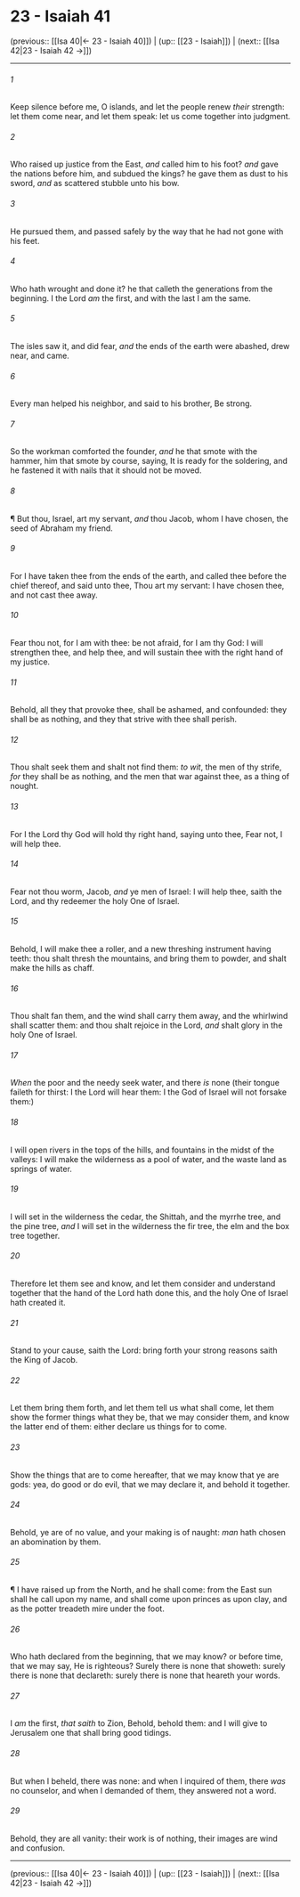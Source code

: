 # 23 - Isaiah 41

(previous:: [[Isa 40|← 23 - Isaiah 40]]) | (up:: [[23 - Isaiah]]) | (next:: [[Isa 42|23 - Isaiah 42 →]])

***


###### 1 
Keep silence before me, O islands, and let the people renew _their_ strength: let them come near, and let them speak: let us come together into judgment. 

###### 2 
Who raised up justice from the East, _and_ called him to his foot? _and_ gave the nations before him, and subdued the kings? he gave them as dust to his sword, _and_ as scattered stubble unto his bow. 

###### 3 
He pursued them, and passed safely by the way that he had not gone with his feet. 

###### 4 
Who hath wrought and done it? he that calleth the generations from the beginning. I the Lord _am_ the first, and with the last I am the same. 

###### 5 
The isles saw it, and did fear, _and_ the ends of the earth were abashed, drew near, and came. 

###### 6 
Every man helped his neighbor, and said to his brother, Be strong. 

###### 7 
So the workman comforted the founder, _and_ he that smote with the hammer, him that smote by course, saying, It is ready for the soldering, and he fastened it with nails that it should not be moved. 

###### 8 
¶ But thou, Israel, art my servant, _and_ thou Jacob, whom I have chosen, the seed of Abraham my friend. 

###### 9 
For I have taken thee from the ends of the earth, and called thee before the chief thereof, and said unto thee, Thou art my servant: I have chosen thee, and not cast thee away. 

###### 10 
Fear thou not, for I am with thee: be not afraid, for I am thy God: I will strengthen thee, and help thee, and will sustain thee with the right hand of my justice. 

###### 11 
Behold, all they that provoke thee, shall be ashamed, and confounded: they shall be as nothing, and they that strive with thee shall perish. 

###### 12 
Thou shalt seek them and shalt not find them: _to wit_, the men of thy strife, _for_ they shall be as nothing, and the men that war against thee, as a thing of nought. 

###### 13 
For I the Lord thy God will hold thy right hand, saying unto thee, Fear not, I will help thee. 

###### 14 
Fear not thou worm, Jacob, _and_ ye men of Israel: I will help thee, saith the Lord, and thy redeemer the holy One of Israel. 

###### 15 
Behold, I will make thee a roller, and a new threshing instrument having teeth: thou shalt thresh the mountains, and bring them to powder, and shalt make the hills as chaff. 

###### 16 
Thou shalt fan them, and the wind shall carry them away, and the whirlwind shall scatter them: and thou shalt rejoice in the Lord, _and_ shalt glory in the holy One of Israel. 

###### 17 
_When_ the poor and the needy seek water, and there _is_ none (their tongue faileth for thirst: I the Lord will hear them: I the God of Israel will not forsake them:) 

###### 18 
I will open rivers in the tops of the hills, and fountains in the midst of the valleys: I will make the wilderness as a pool of water, and the waste land as springs of water. 

###### 19 
I will set in the wilderness the cedar, the Shittah, and the myrrhe tree, and the pine tree, _and_ I will set in the wilderness the fir tree, the elm and the box tree together. 

###### 20 
Therefore let them see and know, and let them consider and understand together that the hand of the Lord hath done this, and the holy One of Israel hath created it. 

###### 21 
Stand to your cause, saith the Lord: bring forth your strong reasons saith the King of Jacob. 

###### 22 
Let them bring them forth, and let them tell us what shall come, let them show the former things what they be, that we may consider them, and know the latter end of them: either declare us things for to come. 

###### 23 
Show the things that are to come hereafter, that we may know that ye are gods: yea, do good or do evil, that we may declare it, and behold it together. 

###### 24 
Behold, ye are of no value, and your making is of naught: _man_ hath chosen an abomination by them. 

###### 25 
¶ I have raised up from the North, and he shall come: from the East sun shall he call upon my name, and shall come upon princes as upon clay, and as the potter treadeth mire under the foot. 

###### 26 
Who hath declared from the beginning, that we may know? or before time, that we may say, He is righteous? Surely there is none that showeth: surely there is none that declareth: surely there is none that heareth your words. 

###### 27 
I _am_ the first, _that saith_ to Zion, Behold, behold them: and I will give to Jerusalem one that shall bring good tidings. 

###### 28 
But when I beheld, there was none: and when I inquired of them, there _was_ no counselor, and when I demanded of them, they answered not a word. 

###### 29 
Behold, they are all vanity: their work is of nothing, their images are wind and confusion.

***

(previous:: [[Isa 40|← 23 - Isaiah 40]]) | (up:: [[23 - Isaiah]]) | (next:: [[Isa 42|23 - Isaiah 42 →]])
